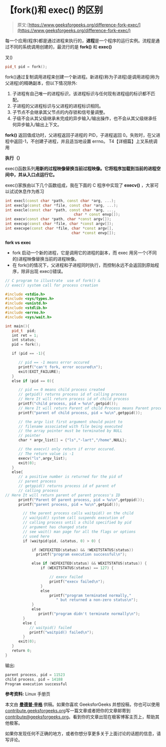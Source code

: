 # 【fork()和 exec() 的区别

> 原文:[https://www.geeksforgeeks.org/difference-fork-exec/](https://www.geeksforgeeks.org/difference-fork-exec/)

每一个应用(程序)都是通过进程来执行的，**进程**是一个程序的运行实例。流程是通过不同的系统调用创建的，最流行的是 **fork()** 和 **exec()**

叉()

```cpp
pid_t pid = fork();

```

fork()通过复制调用进程来创建一个新进程。新进程(称为子进程)是调用进程(称为父进程)的精确副本，但以下情况除外:

1.  子进程有自己唯一的进程标识，该进程标识与任何现有进程组的标识都不匹配。
2.  子进程的父进程标识与父进程的进程标识相同。
3.  子节点不会继承其父节点的内存锁和信号量调整。
4.  子级不会从其父级继承未完成的异步输入/输出操作，也不会从其父级继承任何异步输入/输出上下文。

**fork()**
返回值成功时，父进程返回子进程的 PID，子进程返回 0。失败时，在父进程中返回-1，不创建子进程，并且适当地设置 errno。
T4【详细篇】上叉系统调用

**执行（）**

exec()函数系列**用新的过程映像替换当前过程映像。它将程序加载到当前的进程空间中，并从入口点运行它。**

exec()家族由以下几个函数组成，我在下面的 C 程序中实现了 **execv()** ，大家可以试试休息作为练习

```cpp
int execl(const char *path, const char *arg, ...);
int execlp(const char *file, const char *arg, ...);
int execle(const char *path, const char *arg, ..., 
                               char * const envp[]);
int execv(const char *path, char *const argv[]);
int execvp(const char *file, char *const argv[]);
int execvpe(const char *file, char *const argv[], 
                              char *const envp[]);

```

**fork vs exec**

*   fork 启动一个新的进程，它是调用它的进程的副本，而 exec 用另一个(不同的)进程映像替换当前的进程映像。
*   在 fork()的情况下，父进程和子进程同时执行，而控制永远不会返回到原始程序，除非出现 exec()错误。

```cpp
// C program to illustrate  use of fork() &
// exec() system call for process creation

#include <stdio.h>
#include <sys/types.h>
#include <unistd.h> 
#include <stdlib.h>
#include <errno.h>  
#include <sys/wait.h>

int main(){
   pid_t  pid;
   int ret = 1;
   int status;
   pid = fork();

   if (pid == -1){

      // pid == -1 means error occured
      printf("can't fork, error occured\n");
      exit(EXIT_FAILURE);
   }
   else if (pid == 0){

      // pid == 0 means child process created
      // getpid() returns process id of calling process
      // Here It will return process id of child process
      printf("child process, pid = %u\n",getpid());
      // Here It will return Parent of child Process means Parent process it self
      printf("parent of child process, pid = %u\n",getppid()); 

      // the argv list first argument should point to  
      // filename associated with file being executed
      // the array pointer must be terminated by NULL 
      // pointer
      char * argv_list[] = {"ls","-lart","/home",NULL};

      // the execv() only return if error occured.
      // The return value is -1
      execv("ls",argv_list);
      exit(0);
   }
   else{
      // a positive number is returned for the pid of
      // parent process
      // getppid() returns process id of parent of 
      // calling process
// Here It will return parent of parent process's ID
      printf("Parent Of parent process, pid = %u\n",getppid());
      printf("parent process, pid = %u\n",getpid()); 

        // the parent process calls waitpid() on the child
        // waitpid() system call suspends execution of 
        // calling process until a child specified by pid
        // argument has changed state
        // see wait() man page for all the flags or options
        // used here 
        if (waitpid(pid, &status, 0) > 0) {

            if (WIFEXITED(status) && !WEXITSTATUS(status)) 
              printf("program execution successful\n");

            else if (WIFEXITED(status) && WEXITSTATUS(status)) {
                if (WEXITSTATUS(status) == 127) {

                    // execv failed
                    printf("execv failed\n");
                }
                else 
                    printf("program terminated normally,"
                       " but returned a non-zero status\n");                
            }
            else 
               printf("program didn't terminate normally\n");            
        } 
        else {
           // waitpid() failed
           printf("waitpid() failed\n");
        }
      exit(0);
   }
   return 0;
}
```

输出:

```cpp
parent process, pid = 11523
child process, pid = 14188
Program execution successful

```

**参考资料:**
Linux 手册页

本文由 **[曼德普·辛格](https://github.com/msdeep14)** 供稿。如果你喜欢 GeeksforGeeks 并想投稿，你也可以使用[contribute.geeksforgeeks.org](http://www.contribute.geeksforgeeks.org)写一篇文章或者把你的文章邮寄到 contribute@geeksforgeeks.org。看到你的文章出现在极客博客主页上，帮助其他极客。

如果你发现任何不正确的地方，或者你想分享更多关于上面讨论的话题的信息，请写评论。